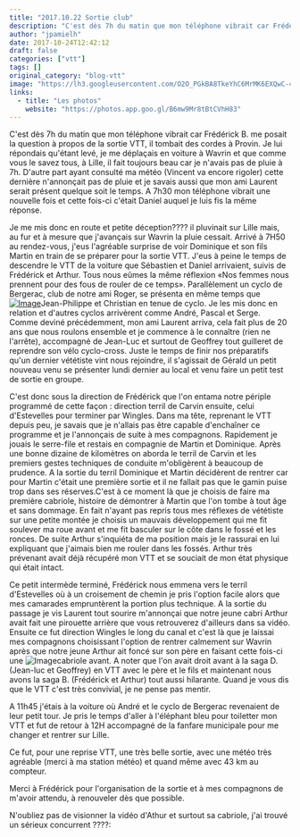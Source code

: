 ```yaml
---
title: "2017.10.22 Sortie club"
description: "C'est dès 7h du matin que mon téléphone vibrait car Frédérick B. me posait la question à propos de la sortie VTT, il tombait des cordes à Provin. Je lui répondais qu'étant levé, je me déplaçais en voiture à Wavrin et que comme vous le savez tous, à Lille, il fait toujours beau car je n'avais pas de pluie à 7h. D'autre part ayant consulté ma météo (Vincent va encore rigoler) cette dernière n'annonçait pas de pluie et je savais aussi que mon ami Laurent serait présent quelque soit le temps. A 7h30 mon téléphone vibrait une nouvelle fois et cette fois-ci c'était Daniel auquel je luis fis la même réponse."
author: "jpamielh"
date: 2017-10-24T12:42:12
draft: false
categories: ["vtt"]
tags: []
original_category: "blog-vtt"
image: "https://lh3.googleusercontent.com/O2O_PGkBA8TkeYhC6MrMK6EXQwC-4p4BVg0K1kniNvG_hxvI3Ugwo0xTxgJpPfatBf_Un4_0FMFWVIrtjPUXxArl16VtCmmaQ7Tv3iV29ZztF4wMIyr9oK3BrNjiWwMzKvjIkQCLRDZVO3CqI1DivZFSHJRW9k430r8-qEV7DdBuuCtTbKhSPyAOlHf6ZzpiD-XLle1iRL__IxrZW_cfF5vyoRIepFx5wksMxHtK6v3fX5fkWrZIxSZu-fKV8erPvQCoUZ4TzWh5oIeQ7Gu2mrCHZh1nXyGDlPwZsUi8Db9SGkFb1yy0ZKvwT4EPBP6aBH7JTOXYEtdi8btfU9KYLP4DM2n-qWltInmkf6C2JF9p3sX53KT46csl6FY0ihp7goJDlvjvgbnZ5QmHA_xAucCQPSPNbcRFE4UBTlrTxJ8T64BzBrLnd2z8Qp5Z1r5Ivq7-k__Jft1YYCpMCZLq_P3yLgQnfWq70H16tiUaiWfPvABkqAvYKwi4cXcSDgb2T-EFC6O8586K6IngH0mexZg8y5Zs-T_28U_vVJIa0fcuUmMrDcTsrDLCFyiUenEeriar2bMNWEZ2ns4gezSa0awYPwrdvCcl_B4IpezlXUU=w918-h688-no"
links:
  - title: "Les photos"
    website: "https://photos.app.goo.gl/B6mw9Mr8tBtCVhH83"
---
```


C'est dès 7h du matin que mon téléphone vibrait car Frédérick B. me posait la question à propos de la sortie VTT, il tombait des cordes à Provin. Je lui répondais qu'étant levé, je me déplaçais en voiture à Wavrin et que comme vous le savez tous, à Lille, il fait toujours beau car je n'avais pas de pluie à 7h. D'autre part ayant consulté ma météo (Vincent va encore rigoler) cette dernière n'annonçait pas de pluie et je savais aussi que mon ami Laurent serait présent quelque soit le temps. A 7h30 mon téléphone vibrait une nouvelle fois et cette fois-ci c'était Daniel auquel je luis fis la même réponse.

<!--more-->

Je me mis donc en route et petite déception???? il pluvinait sur Lille mais, au fur et à mesure que j'avançais sur Wavrin la pluie cessait. Arrivé à 7H50 au rendez-vous, j'eus l'agréable surprise de voir Dominique et son fils Martin en train de se préparer pour la sortie VTT. J'eus à peine le temps de descendre le VTT de la voiture que Sébastien et Daniel arrivaient, suivis de Frédérick et Arthur. Tous nous eûmes la même réflexion «Nos femmes nous prennent pour des fous de rouler de ce temps». Parallèlement un cyclo de Bergerac, club de notre ami Roger, se présenta en même temps que [![Image](https://lh3.googleusercontent.com/scrHtVe_bPBh26yEG0UfaIc2KWiTqhffSFDD2mlwwvESBUPsbZpP9dk_OEpNHp0TiKiWE_sV4L_3FZLr5nELXFOY-7SjFYPkPDATWFHeYnCqksFBXgXZt8sf898ZUm0UIXDs3zc5HAuBRdv___i-6J2qr3pfKth8E09GtNJuhfq4oxIMyyphL2Zl0OnstMOh5iLPFau_xY1BsHfuHKse9464ICPgHTbkgJCaSNP3JHKriRkPipakZiB6Qbz_nkT8HJPvS6DygMBJrDmKffpFsGdheWeA2FpybiHMF9Uc9RpQkRgvLODVy2lWTDGpRfcW1Vnax03Egdy6A-aV4diHcHBeWpbvCcs3zyn9wdKVoctIi2dJI4l2lerlw9a7goLxGSyfrmDOIa5nRjld0NjSRGBtLN6IpX_d51Qity3IOtK-5zAZjujSLMrRk7PtyF73zhaD05FDzm6YsXZmbNRswhTGdTk_5IxgzOl4mIoxEMTEvFnfX_uO1litGCfntkQbpAuiz2Ljh7lw4nrXWfntBvs1u6ZnZVnjrQ5kAArkpRJh6bvVQAux32X_VGWVAnLEgTDTAcAUNVCeES4DojU2fjZnytnmCPKPc9HK6t_DcA2utF6U62ygRnsKUyHTWfyGE1HSMhhB9QdB51YZp3muX8PmCsCT9GFAwc4B=w918-h688-no)](https://lh3.googleusercontent.com/scrHtVe_bPBh26yEG0UfaIc2KWiTqhffSFDD2mlwwvESBUPsbZpP9dk_OEpNHp0TiKiWE_sV4L_3FZLr5nELXFOY-7SjFYPkPDATWFHeYnCqksFBXgXZt8sf898ZUm0UIXDs3zc5HAuBRdv___i-6J2qr3pfKth8E09GtNJuhfq4oxIMyyphL2Zl0OnstMOh5iLPFau_xY1BsHfuHKse9464ICPgHTbkgJCaSNP3JHKriRkPipakZiB6Qbz_nkT8HJPvS6DygMBJrDmKffpFsGdheWeA2FpybiHMF9Uc9RpQkRgvLODVy2lWTDGpRfcW1Vnax03Egdy6A-aV4diHcHBeWpbvCcs3zyn9wdKVoctIi2dJI4l2lerlw9a7goLxGSyfrmDOIa5nRjld0NjSRGBtLN6IpX_d51Qity3IOtK-5zAZjujSLMrRk7PtyF73zhaD05FDzm6YsXZmbNRswhTGdTk_5IxgzOl4mIoxEMTEvFnfX_uO1litGCfntkQbpAuiz2Ljh7lw4nrXWfntBvs1u6ZnZVnjrQ5kAArkpRJh6bvVQAux32X_VGWVAnLEgTDTAcAUNVCeES4DojU2fjZnytnmCPKPc9HK6t_DcA2utF6U62ygRnsKUyHTWfyGE1HSMhhB9QdB51YZp3muX8PmCsCT9GFAwc4B=w918-h688-no)Jean-Philippe et Christian en tenue de cyclo. Je les mis donc en relation et d'autres cyclos arrivèrent comme André, Pascal et Serge. Comme deviné précédemment, mon ami Laurent arriva, cela fait plus de 20 ans que nous roulons ensemble et je commence à le connaître (rien ne l'arrête), accompagné de Jean-Luc et surtout de Geoffrey tout guilleret de reprendre son vélo cyclo-cross. Juste le temps de finir nos préparatifs qu'un dernier vététiste vint nous rejoindre, il s'agissait de Gérald un petit nouveau venu se présenter lundi dernier au local et venu faire un petit test de sortie en groupe.

C'est donc sous la direction de Frédérick que l'on entama notre périple programmé de cette façon : direction terril de Carvin ensuite, celui d'Estevelles pour terminer par Wingles. Dans ma tête, reprenant le VTT depuis peu, je savais que je n'allais pas être capable d'enchaîner ce programme et je l'annonçais de suite à mes compagnons. Rapidement je jouais le serre-file et restais en compagnie de Martin et Dominique. Après une bonne dizaine de kilomètres on aborda le terril de Carvin et les premiers gestes techniques de conduite m'obligèrent à beaucoup de prudence. A la sortie du terril Dominique et Martin décidèrent de rentrer car pour Martin c'était une première sortie et il ne fallait pas que le gamin puise trop dans ses réserves.C'est à ce moment là que je choisis de faire ma première cabriole, histoire de démontrer à Martin que l'on tombe à tout âge et sans dommage. En fait n'ayant pas repris tous mes réflexes de vététiste sur une petite montée je choisis un mauvais développement qui me fit soulever ma roue avant et me fit basculer sur le côte dans le fossé et les ronces. De suite Arthur s'inquiéta de ma position mais je le rassurai en lui expliquant que j'aimais bien me rouler dans les fossés. Arthur très prévenant avait déjà récupéré mon VTT et se souciait de mon état physique qui était intact.

Ce petit intermède terminé, Frédérick nous emmena vers le terril d'Estevelles où à un croisement de chemin je pris l'option facile alors que mes camarades empruntèrent la portion plus technique. A la sortie du passage je vis Laurent tout sourire m'annonçai que notre jeune cabri Arthur avait fait une pirouette arrière que vous retrouverez d'ailleurs dans sa vidéo. Ensuite ce fut direction Wingles le long du canal et c'est là que je laissai mes compagnons choisissant l'option de rentrer calmement sur Wavrin après que notre jeune Arthur ait foncé sur son père en faisant cette fois-ci une ![Image](https://lh3.googleusercontent.com/SxtdoYeMGtDqmquNxrgFusI1OpvoV9Q8AqykHsK-836vUQbkyuX9IgIatrJRxPEV2-UdQ7L4JbLaZSRVQKyHk775bFsoT6Li3mauSWSWY9Vez4eikJJO-Mjx9rKlmt_5__B67O1BmzVJzgYQ64987PnoVUs1dY_IaFgaazh8lF6JE0wkJDDTgPfW7rbdZY8dlRW4bG_XzOG-eooRph0lQpI7H4b4MAt4RPjrXWreXPSOtRGnXEdWoqmdh-i__hEe2MItVe0o0f-TMgEezGarr7Z7jrLq_hwo4tYm6kD8RQ7wgDX1X0yJU60URIpn0e9xcuTwl3YzobRB5c1aE6qsI9Z2qq3S2N0Bku9UsiEk9ya91a4UY9tDjknRaWYHQE5UVpOwmUpfM-hEJODf_UIoye69Os0wFVvsESmh_SVfLeUr_J2UbHxXokUu6mcwj9rLItZ6KQgCT85J3IkiqfGOqDySL4H9PZCXOivjBbHZSroqe_eDAbvN0vRi-xFWkaW3brh5J4u9dXZkWgc7BNZBwTjJY6INUS8ov4QYUnFsMZE2dUstgKsHX8s6TA5a9m3a43lx0SKqts98Y6MmKeDMPoCBL6PRedlqWeWknPk88rPn5rveFUZIPkRzPv9R5ggcTdtI7c_29NVeZvplAAn-m33kZfvXpzto8J6A=w918-h688-no)cabriole avant. A noter que l'on avait droit avant à la saga D. (Jean-luc et Geoffrey) en VTT avec le père et le fils et maintenant nous avons la saga B. (Frédérick et Arthur) tout aussi hilarante. Quand je vous dis que le VTT c'est très convivial, je ne pense pas mentir.

A 11h45 j'étais à la voiture où André et le cyclo de Bergerac revenaient de leur petit tour. Je pris le temps d'aller à l'éléphant bleu pour toiletter mon VTT et fut de retour à 12H accompagné de la fanfare municipale pour me changer et rentrer sur Lille.

Ce fut, pour une reprise VTT, une très belle sortie, avec une météo très agréable (merci à ma station météo) et quand même avec 43 km au compteur.

Merci à Frédérick pour l'organisation de la sortie et à mes compagnons de m'avoir attendu, à renouveler dès que possible.

N'oubliez pas de visionner la vidéo d'Athur et surtout sa cabriole, j'ai trouvé un sérieux concurrent ????: